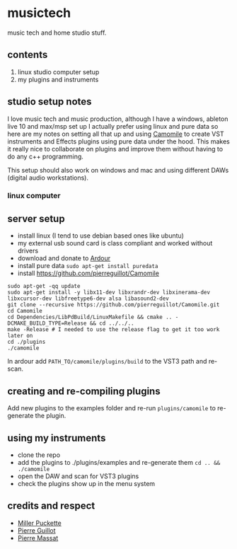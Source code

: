 # musictech

music tech and home studio stuff.

## contents

1. linux studio computer setup
2. my plugins and instruments

## studio setup notes

I love music tech and music production, although I have a windows, ableton live 10 and max/msp set up I actually prefer using linux and pure data so here are my notes on setting all that up and using [Camomile](https://github.com/pierreguillot/Camomile) to create VST instruments and Effects plugins using pure data under the hood. This makes it really nice to collaborate on plugins and improve them without having to do any c++ programming.

This setup should also work on windows and mac and using different DAWs (digital audio workstations).

### linux computer

## server setup

* install linux (I tend to use debian based ones like ubuntu)
* my external usb sound card is class compliant and worked without drivers
* download and donate to [Ardour](https://ardour.org/)
* install pure data `sudo apt-get install puredata`
* install https://github.com/pierreguillot/Camomile

```
sudo apt-get -qq update
sudo apt-get install -y libx11-dev libxrandr-dev libxinerama-dev libxcursor-dev libfreetype6-dev alsa libasound2-dev
git clone --recursive https://github.com/pierreguillot/Camomile.git
cd Camomile
cd Dependencies/LibPdBuild/LinuxMakefile && cmake .. -DCMAKE_BUILD_TYPE=Release && cd ../../..
make -Release # I needed to use the release flag to get it too work later on
cd ./plugins
./camomile
```

In ardour add `PATH_TO/camomile/plugins/build` to the VST3 path and re-scan.

## creating and re-compiling plugins

Add new plugins to the examples folder and re-run `plugins/camomile` to re-generate the plugin. 

## using my instruments

* clone the repo
* add the plugins to ./plugins/examples and re-generate them `cd .. && ./camomile`
* open the DAW and scan for VST3 plugins
* check the plugins show up in the menu system

## credits and respect

* [Miller Puckette](http://msp.ucsd.edu/software.html)
* [Pierre Guillot](https://github.com/pierreguillot)
* [Pierre Massat](https://guitarextended.wordpress.com/2014/11/11/yellotron-a-mellotron-with-pure-data/)
